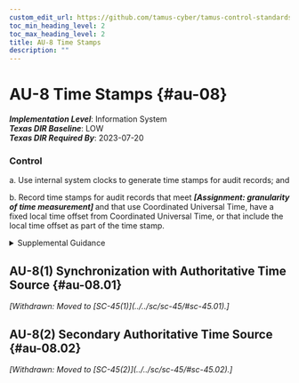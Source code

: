 ```yaml
---
custom_edit_url: https://github.com/tamus-cyber/tamus-control-standards/tree/main/content/tamus.edu/TAMUS_profile.xml
toc_min_heading_level: 2
toc_max_heading_level: 2
title: AU-8 Time Stamps
description: ""
---
```


# AU-8 Time Stamps {#au-08}

_**Implementation Level**_: Information System\
_**Texas DIR Baseline**_: LOW\
_**Texas DIR Required By**_: 2023-07-20

### Control

a. Use internal system clocks to generate time stamps for audit records; and

b. Record time stamps for audit records that meet <strong> <em>[Assignment: granularity of time measurement]</em> </strong> and that use Coordinated Universal Time, have a fixed local time offset from Coordinated Universal Time, or that include the local time offset as part of the time stamp.

<details>
  <summary>Supplemental Guidance</summary>

Time stamps generated by the system include date and time. Time is commonly expressed in Coordinated Universal Time (UTC), a modern continuation of Greenwich Mean Time (GMT), or local time with an offset from UTC. Granularity of time measurements refers to the degree of synchronization between system clocks and reference clocks (e.g., clocks synchronizing within hundreds of milliseconds or tens of milliseconds). Organizations may define different time granularities for different system components. Time service can be critical to other security capabilities such as access control and identification and authentication, depending on the nature of the mechanisms used to support those capabilities.

</details>

## AU-8(1) Synchronization with Authoritative Time Source {#au-08.01}


<prop xmlns="http://csrc.nist.gov/ns/oscal/1.0" name="status" value="withdrawn">
               <em>[Withdrawn: Moved to [SC-45(1)](../../sc/sc-45/#sc-45.01).]</em>
            </prop>
            

## AU-8(2) Secondary Authoritative Time Source {#au-08.02}


<prop xmlns="http://csrc.nist.gov/ns/oscal/1.0" name="status" value="withdrawn">
               <em>[Withdrawn: Moved to [SC-45(2)](../../sc/sc-45/#sc-45.02).]</em>
            </prop>
            


